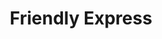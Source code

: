 ---
title: "Friendly Express"
url: /waynesville/friendly-express-highway-82-2/
shop: convenience
---